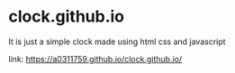 # clock.github.io
It is just a simple clock made using html css and javascript


link: https://a0311759.github.io/clock.github.io/
